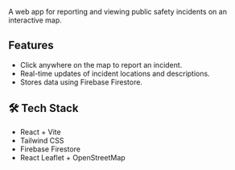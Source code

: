 A web app for reporting and viewing public safety incidents on an interactive map.

##  Features

- Click anywhere on the map to report an incident.
- Real-time updates of incident locations and descriptions.
- Stores data using Firebase Firestore.

## 🛠️ Tech Stack

- React + Vite
- Tailwind CSS
- Firebase Firestore
- React Leaflet + OpenStreetMap
